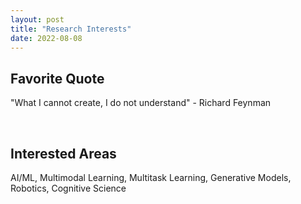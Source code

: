 ```yaml
---
layout: post
title: "Research Interests"
date: 2022-08-08
---
```


## Favorite Quote
"What I cannot create, I do not understand" - Richard Feynman

<br />

## Interested Areas
AI/ML, Multimodal Learning, Multitask Learning, Generative Models, Robotics, Cognitive Science
